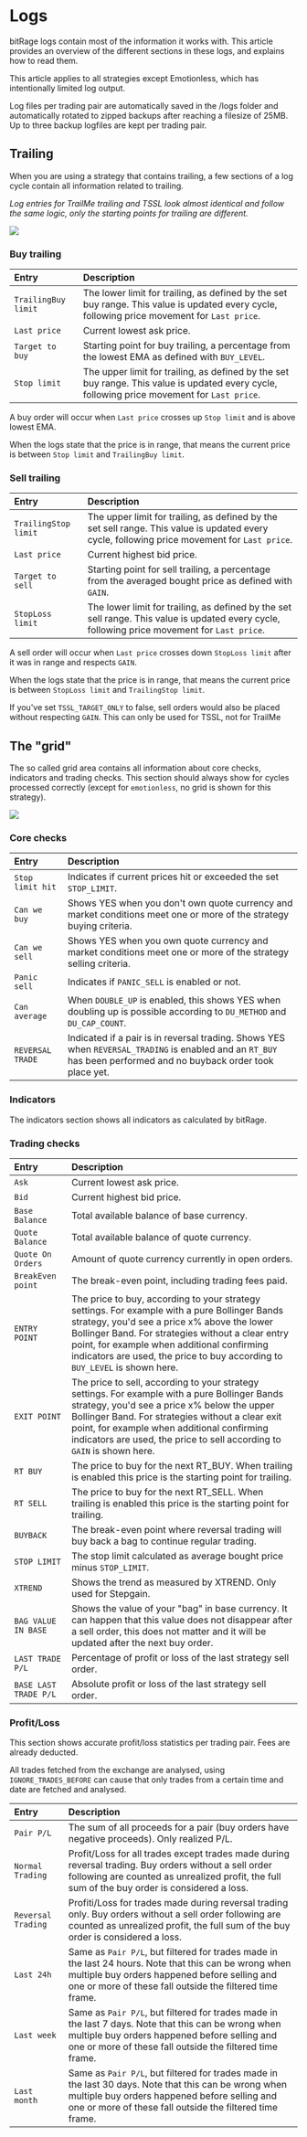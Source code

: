 # Logs

bitRage logs contain most of the information it works with. This article provides an overview of the different sections in these logs, and explains how to read them.

This article applies to all strategies except Emotionless, which has intentionally limited log output.

Log files per trading pair are automatically saved in the /logs folder and automatically rotated to zipped backups after reaching a filesize of 25MB. Up to three backup logfiles are kept per trading pair.

 

## Trailing

When you are using a strategy that contains trailing, a few sections of a log cycle contain all information related to trailing.

_Log entries for TrailMe trailing and TSSL look almost identical and follow the same logic, only the starting points for trailing are different._

![](https://user-images.githubusercontent.com/2372008/41924015-3d28d2e6-7969-11e8-8cab-4637c23f70fb.png)

### **Buy trailing**

| Entry | Description |
| :--- | :--- |
| `TrailingBuy limit` | The lower limit for trailing, as defined by the set buy range. This value is updated every cycle, following price movement for `Last price`. |
| `Last price` | Current lowest ask price. |
| `Target to buy` | Starting point for buy trailing, a percentage from the lowest EMA as defined with `BUY_LEVEL`. |
| `Stop limit` | The upper limit for trailing, as defined by the set buy range. This value is updated every cycle, following price movement for `Last price`. |

A buy order will occur when `Last price` crosses up `Stop limit` and is above lowest EMA.

When the logs state that the price is in range, that means the current price is between `Stop limit` and `TrailingBuy limit`.

### **Sell trailing**

| Entry | Description |
| :--- | :--- |
| `TrailingStop limit` | The upper limit for trailing, as defined by the set sell range. This value is updated every cycle, following price movement for `Last price`. |
| `Last price` | Current highest bid price. |
| `Target to sell` | Starting point for sell trailing, a percentage from the averaged bought price as defined with `GAIN`. |
| `StopLoss limit` | The lower limit for trailing, as defined by the set sell range. This value is updated every cycle, following price movement for `Last price`. |

A sell order will occur when `Last price` crosses down `StopLoss limit` after it was in range and respects `GAIN`.

When the logs state that the price is in range, that means the current price is between `StopLoss limit` and `TrailingStop limit`.

If you've set `TSSL_TARGET_ONLY` to false, sell orders would also be placed without respecting `GAIN`. This can only be used for TSSL, not for TrailMe

 

## The "grid"

The so called grid area contains all information about core checks, indicators and trading checks. This section should always show for cycles processed correctly \(except for `emotionless`, no grid is shown for this strategy\).

![](https://user-images.githubusercontent.com/2372008/41924087-5e62f810-7969-11e8-9967-6b6299c1bba3.png)

### **Core checks**

| Entry | Description |
| :--- | :--- |
| `Stop limit hit` | Indicates if current prices hit or exceeded the set `STOP_LIMIT`. |
| `Can we buy` | Shows YES when you don't own quote currency and market conditions meet one or more of the strategy buying criteria. |
| `Can we sell` | Shows YES when you own quote currency and market conditions meet one or more of the strategy selling criteria. |
| `Panic sell` | Indicates if `PANIC_SELL` is enabled or not. |
| `Can average` | When `DOUBLE_UP` is enabled, this shows YES when doubling up is possible according to `DU_METHOD` and `DU_CAP_COUNT`. |
| `REVERSAL TRADE` | Indicated if a pair is in reversal trading. Shows YES when `REVERSAL_TRADING` is enabled and an `RT_BUY` has been performed and no buyback order took place yet. |



### **Indicators**

The indicators section shows all indicators as calculated by bitRage.



### **Trading checks**

| Entry | Description |
| :--- | :--- |
| `Ask` | Current lowest ask price. |
| `Bid` | Current highest bid price. |
| `Base Balance` | Total available balance of base currency. |
| `Quote Balance` | Total available balance of quote currency. |
| `Quote On Orders` | Amount of quote currency currently in open orders. |
| `BreakEven point` | The break-even point, including trading fees paid. |
| `ENTRY POINT` | The price to buy, according to your strategy settings. For example with a pure Bollinger Bands strategy, you'd see a price x% above the lower Bollinger Band. For strategies without a clear entry point, for example when additional confirming indicators are used, the price to buy according to `BUY_LEVEL` is shown here. |
| `EXIT POINT` | The price to sell, according to your strategy settings. For example with a pure Bollinger Bands strategy, you'd see a price x% below the upper Bollinger Band. For strategies without a clear exit point, for example when additional confirming indicators are used, the price to sell according to `GAIN` is shown here. |
| `RT BUY` | The price to buy for the next RT\_BUY. When trailing is enabled this price is the starting point for trailing. |
| `RT SELL` | The price to buy for the next RT\_SELL. When trailing is enabled this price is the starting point for trailing. |
| `BUYBACK` | The break-even point where reversal trading will buy back a bag to continue regular trading. |
| `STOP LIMIT` | The stop limit calculated as average bought price minus `STOP_LIMIT`. |
| `XTREND` | Shows the trend as measured by XTREND. Only used for Stepgain. |
| `BAG VALUE IN BASE` | Shows the value of your "bag" in base currency. It can happen that this value does not disappear after a sell order, this does not matter and it will be updated after the next buy order. |
| `LAST TRADE P/L` | Percentage of profit or loss of the last strategy sell order. |
| `BASE LAST TRADE P/L` | Absolute profit or loss of the last strategy sell order. |

### **Profit/Loss**

This section shows accurate profit/loss statistics per trading pair. Fees are already deducted.

All trades fetched from the exchange are analysed, using `IGNORE_TRADES_BEFORE` can cause that only trades from a certain time and date are fetched and analysed.

| Entry | Description |
| :--- | :--- |
| `Pair P/L` | The sum of all proceeds for a pair \(buy orders have negative proceeds\). Only realized P/L. |
| `Normal Trading` | Profit/Loss for all trades except trades made during reversal trading. Buy orders without a sell order following are counted as unrealized profit, the full sum of the buy order is considered a loss. |
| `Reversal Trading` | Profiti/Loss for trades made during reversal trading only. Buy orders without a sell order following are counted as unrealized profit, the full sum of the buy order is considered a loss. |
| `Last 24h` | Same as `Pair P/L`, but filtered for trades made in the last 24 hours. Note that this can be wrong when multiple buy orders happened before selling and one or more of these fall outside the filtered time frame. |
| `Last week` | Same as `Pair P/L`, but filtered for trades made in the last 7 days. Note that this can be wrong when multiple buy orders happened before selling and one or more of these fall outside the filtered time frame. |
| `Last month` | Same as `Pair P/L`, but filtered for trades made in the last 30 days. Note that this can be wrong when multiple buy orders happened before selling and one or more of these fall outside the filtered time frame. |

